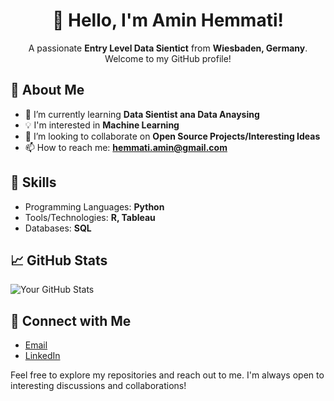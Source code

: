 <h1 align="center">👋 Hello, I'm Amin Hemmati!</h1>

<p align="center">
  A passionate <strong>Entry Level Data Sientict</strong> from <strong>Wiesbaden, Germany</strong>. Welcome to my GitHub profile!
</p>

## 🌟 About Me

- 🌱 I’m currently learning <strong>Data Sientist ana Data Anaysing</strong>
- 💡 I'm interested in <strong>Machine Learning</strong>
- 👯 I’m looking to collaborate on <strong>Open Source Projects/Interesting Ideas</strong>
- 📫 How to reach me: <strong>hemmati.amin@gmail.com</strong>

## 🚀 Skills

- Programming Languages: <strong>Python</strong>
- Tools/Technologies: <strong>R, Tableau</strong>
- Databases: <strong>SQL</strong>


## 📈 GitHub Stats

![Your GitHub Stats](https://github-readme-stats.vercel.app/api?username=your-username&show_icons=true&theme=dark)

## 🌟 Connect with Me

- [Email](mailto:hemmati.amin@gmail.com)
- [LinkedIn](https://www.linkedin.com/in/aminhemmati)

Feel free to explore my repositories and reach out to me. I'm always open to interesting discussions and collaborations!
